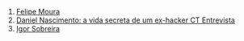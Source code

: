 1. [Felipe Moura](http://setup.loopinfinito.com.br/felipe-moura/)
1. [Daniel Nascimento: a vida secreta de um ex-hacker CT Entrevista](https://www.youtube.com/watch?v=HWdHMMQRC7s)
1. [Igor Sobreira](http://setup.loopinfinito.com.br/igor-sobreira/)

